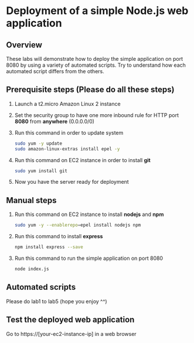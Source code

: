 # Deployment of a simple Node.js web application

## Overview

These labs will demonstrate how to deploy the simple application on port 8080 by using a variety of automated scripts. Try to understand how each automated script differs from the others.

## Prerequisite steps **(Please do all these steps)**

1. Launch a t2.micro Amazon Linux 2 instance
2. Set the security group to have one more inbound rule for HTTP port **8080** from **anywhere** (0.0.0.0/0)
3. Run this command in order to update system

    ```sh
    sudo yum -y update
    sudo amazon-linux-extras install epel -y
    ```

4. Run this command on EC2 instance in order to install **git**

    ```sh
    sudo yum install git
    ```

5. Now you have the server ready for deployment

## Manual steps

1. Run this command on EC2 instance to install **nodejs** and **npm**

    ```sh
    sudo yum -y --enablerepo=epel install nodejs npm
    ```

2. Run this command to install **express**

    ```sh
    npm install express --save
    ```

3. Run this command to run the simple application on port 8080

    ```sh
    node index.js
    ```

## Automated scripts
Please do lab1 to lab5 (hope you enjoy ^^)

## Test the deployed web application
Go to https://\[your-ec2-instance-ip\] in a web browser

